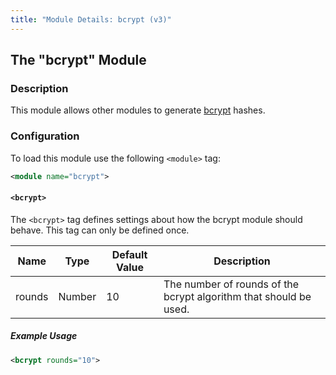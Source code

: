 ```yaml
---
title: "Module Details: bcrypt (v3)"
---
```


## The "bcrypt" Module

### Description

This module allows other modules to generate [bcrypt](https://en.wikipedia.org/wiki/bcrypt) hashes.

### Configuration

To load this module use the following `<module>` tag:

```xml
<module name="bcrypt">
```

#### `<bcrypt>`

The `<bcrypt>` tag defines settings about how the bcrypt module should behave. This tag can only be defined once.

Name   | Type   | Default Value | Description
------ | ------ | ------------- | -----------
rounds | Number | 10            | The number of rounds of the bcrypt algorithm that should be used.

##### Example Usage

```xml
<bcrypt rounds="10">
```
